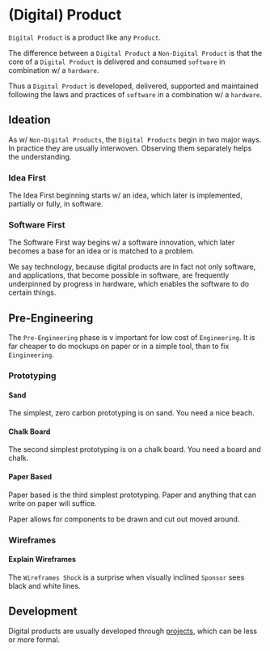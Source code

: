 # (Digital) Product

`Digital Product` is a product like any `Product`.

The difference between a `Digital Product` a `Non-Digital Product` is that the core of a `Digital Product` is delivered and consumed `software` in combination w/ a `hardware`.

Thus a `Digital Product` is developed, delivered, supported and maintained following the laws and practices of `software` in a combination w/ a `hardware`.

## Ideation

As w/ `Non-Digital Products`, the `Digital Products` begin in two major ways. In practice they are usually interwoven. Observing them separately helps the understanding.

### Idea First

The Idea First beginning starts w/ an idea, which later is implemented, partially or fully, in software.

### Software First

The Software First way begins w/ a software innovation, which later becomes a base for an idea or is matched to a problem.

We say technology, because digital products are in fact not only software, and applications, that become possible in software, are frequently underpinned by progress in hardware, which enables the software to do certain things.

## Pre-Engineering

The `Pre-Engineering` phase is v important for low cost of `Engineering`. It is far cheaper to do mockups on paper or in a simple tool, than to fix `Eingineering`.

### Prototyping

#### Sand

The simplest, zero carbon prototyping is on sand. You need a nice beach.

#### Chalk Board

The second simplest prototyping is on a chalk board. You need a board and chalk.

#### Paper Based

Paper based is the third simplest prototyping. Paper and anything that can write on paper will suffice.

Paper allows for components to be drawn and cut out moved around. 

### Wireframes

#### Explain Wireframes

The `Wireframes Shock` is a surprise when visually inclined `Sponsor` sees black and white lines.

## Development

Digital products are usually developed through [projects](project.md), which can be less or more formal.
